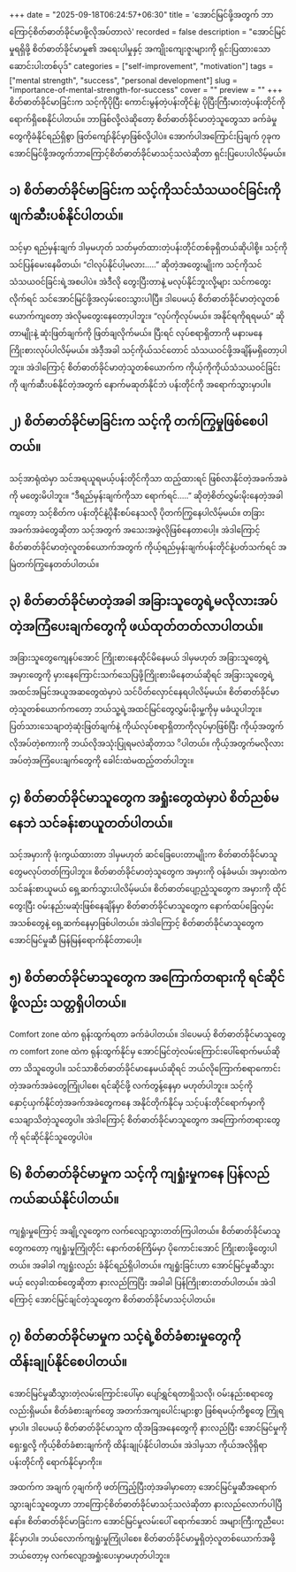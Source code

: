 +++
date = "2025-09-18T06:24:57+06:30"
title = 'အောင်မြင်ဖို့အတွက် ဘာကြောင့်စိတ်ဓာတ်ခိုင်မာဖို့လိုအပ်တာလဲ'
recorded = false
description = "အောင်မြင်မှုရရှိဖို့ စိတ်ဓာတ်ခိုင်မာမှု၏ အရေးပါမှုနှင့် အကျိုးကျေးဇူးများကို ရှင်းပြထားသော ဆောင်းပါးတစ်ပုဒ်"
categories = ["self-improvement", "motivation"]
tags = ["mental strength", "success", "personal development"]
slug = "importance-of-mental-strength-for-success"
cover = ""
preview = ""
+++
စိတ်ဓာတ်ခိုင်မာခြင်းက သင့်ကိုပိုပြီး ကောင်းမွန်တဲ့ပန်းတိုင်နဲ့၊ ပိုပြီးကြီးမားတဲ့ပန်းတိုင်ကို ရောက်ရှိစေနိုင်ပါတယ်။ ဘာဖြစ်လို့လဲဆိုတော့ စိတ်ဓာတ်ခိုင်မာတဲ့သူတွေသာ ခက်ခဲမှုတွေကိုခံနိုင်ရည်ရှိစွာ ဖြတ်ကျော်နိုင်မှာဖြစ်လို့ပါပဲ။ အောက်ပါအကြောင်းပြချက် ၇ခုက အောင်မြင်ဖို့အတွက်ဘာကြောင့်စိတ်ဓာတ်ခိုင်မာသင့်သလဲဆိုတာ ရှင်းပြပေးပါလိမ့်မယ်။

## ၁) စိတ်ဓာတ်ခိုင်မာခြင်းက သင့်ကိုသင်သံသယဝင်ခြင်းကို ဖျက်ဆီးပစ်နိုင်ပါတယ်။
သင့်မှာ ရည်မှန်းချက် ဒါမှမဟုတ် သတ်မှတ်ထားတဲ့ပန်းတိုင်တစ်ခုရှိတယ်ဆိုပါစို့။ သင့်ကိုသင်ပြန်မေးနေမိတယ်၊ “ငါလုပ်နိုင်ပါ့မလား…..” ဆိုတဲ့အတွေးမျိုးက သင့်ကိုသင်သံသယဝင်ခြင်းရဲ့အစပါပဲ။ အဲဒီလို တွေးပြီးတာနဲ့ မလုပ်နိုင်ဘူးလို့များ သင်ကတွေးလိုက်ရင် သင်အောင်မြင်ဖို့အလှမ်းဝေးသွားပါပြီ။ ဒါပေမယ့် စိတ်ဓာတ်ခိုင်မာတဲ့လူတစ်ယောက်ကျတော့ အဲလိုမတွေးနေတော့ပါဘူး။ “လုပ်ကိုလုပ်မယ်။ အနိုင်ရကိုရရမယ်” ဆိုတာမျိုးနဲ့ ဆုံးဖြတ်ချက်ကို ဖြတ်ချလိုက်မယ်။ ပြီးရင် လုပ်စရာရှိတာကို မနားမနေကြိုးစားလုပ်ပါလိမ့်မယ်။ အဲဒီ့အခါ သင့်ကိုယ်သင်တောင် သံသယဝင်ဖို့အချိန်မရှိတော့ပါဘူး။ အဲဒါကြောင့် စိတ်ဓာတ်ခိုင်မာတဲ့သူတစ်ယောက်က ကိုယ့်ကိုကိုယ်သံသယဝင်ခြင်းကို ဖျက်ဆီးပစ်နိုင်တဲ့အတွက် နောက်မဆုတ်နိုင်ဘဲ ပန်းတိုင်ကို အရောက်သွားမှာပါ။

## ၂) စိတ်ဓာတ်ခိုင်မာခြင်းက သင့်ကို တက်ကြွမှုဖြစ်စေပါတယ်။
သင့်အာရုံထဲမှာ သင်အရယူရမယ့်ပန်းတိုင်ကိုသာ ထည့်ထားရင် ဖြစ်လာနိုင်တဲ့အခက်အခဲကို မတွေးမိပါဘူး။ “ဒီရည်မှန်းချက်ကိုသာ ရောက်ရင်…..” ဆိုတဲ့စိတ်လွှမ်းမိုးနေတဲ့အခါကျတော့ သင့်စိတ်က ပန်းတိုင်နဲ့ပိုနီးစပ်နေသလို ပိုတက်ကြွနေပါလိမ့်မယ်။ တခြားအခက်အခဲတွေဆိုတာ သင့်အတွက် အသေးအဖွဲလိုဖြစ်နေတာပေါ့။ အဲဒါကြောင့် စိတ်ဓာတ်ခိုင်မာတဲ့လူတစ်ယောက်အတွက် ကိုယ့်ရည်မှန်းချက်ပန်းတိုင်နဲ့ပတ်သက်ရင် အမြဲတက်ကြွနေတတ်ပါတယ်။

## ၃) စိတ်ဓာတ်ခိုင်မာတဲ့အခါ အခြားသူတွေရဲ့မလိုလားအပ်တဲ့အကြံပေးချက်တွေကို ဖယ်ထုတ်တတ်လာပါတယ်။
အခြားသူတွေကျေနပ်အောင် ကြိုးစားနေထိုင်မိနေမယ် ဒါမှမဟုတ် အခြားသူတွေရဲ့အမှားတွေကို မှားနေကြောင်းသက်သေပြဖို့ကြိုးစားမိနေတယ်ဆိုရင် အခြားသူတွေရဲ့အထင်အမြင်အယူအဆတွေထဲမှာပဲ သင်ပိတ်လှောင်နေရပါလိမ့်မယ်။ စိတ်ဓာတ်ခိုင်မာတဲ့သူတစ်ယောက်ကတော့ ဘယ်သူ့ရဲ့အထင်မြင်တွေလွှမ်းမိုးမှု့ကိုမှ မခံယူပါဘူး။ ပြတ်သားသေချာတဲ့ဆုံးဖြတ်ချက်နဲ့ ကိုယ်လုပ်စရာရှိတာကိုလုပ်မှာဖြစ်ပြီး ကိုယ့်အတွက်လိုအပ်တဲ့စကားကို ဘယ်လိုအသုံးပြုရမလဲဆိုတာသ ိပါတယ်။ ကိုယ့်အတွက်မလိုလားအပ်တဲ့အကြံပေးချက်တွေကို ခေါင်းထဲမထည့်တတ်ပါဘူး။

## ၄) စိတ်ဓာတ်ခိုင်မာသူတွေက အရှုံးတွေထဲမှာပဲ စိတ်ညစ်မနေဘဲ သင်ခန်းစာယူတတ်ပါတယ်။
သင့်အမှားကို ဖုံးကွယ်ထားတာ ဒါမှမဟုတ် ဆင်ခြေပေးတာမျိုးက စိတ်ဓာတ်ခိုင်မာသူတွေမလုပ်တတ်ကြပါဘူး။ စိတ်ဓာတ်ခိုင်မာတဲ့သူတွေက အမှားကို ဝန်ခံမယ်၊ အမှားထဲက သင်ခန်းစာယူမယ် ရှေ့ဆက်သွားပါလိမ့်မယ်။ စိတ်ဓာတ်ပျော့ညံ့သူတွေက အမှားကို ထိုင်တွေးပြီး ဝမ်းနည်းမဆုံးဖြစ်နေချိန်မှာ စိတ်ဓာတ်ခိုင်မာသူတွေက နောက်ထပ်ခြေလှမ်းအသစ်တွေနဲ့ ရှေ့ဆက်နေမှာဖြစ်ပါတယ်။ အဲဒါကြောင့် စိတ်ဓာတ်ခိုင်မာသူတွေက အောင်မြင်မှုဆီ မြန်မြန်ရောက်နိုင်တာပေါ့။

## ၅) စိတ်ဓာတ်ခိုင်မာသူတွေက အကြောက်တရားကို ရင်ဆိုင်ဖို့လည်း သတ္တရှိပါတယ်။
Comfort zone ထဲက ရုန်းထွက်ရတာ ခက်ခဲပါတယ်။ ဒါပေမယ့် စိတ်ဓာတ်ခိုင်မာသူတွေက comfort zone ထဲက ရုန်းထွက်နိုင်မှ အောင်မြင်တဲ့လမ်းကြောင်းပေါ်ရောက်မယ်ဆိုတာ သိသူတွေပါ။ သင်သာစိတ်ဓာတ်ခိုင်မာနေမယ်ဆိုရင် ဘယ်လိုကြောက်စရာကောင်းတဲ့အခက်အခဲတွေကြုံပါစေ၊ ရင်ဆိုင်ဖို့ လက်တွန့်နေမှာ မဟုတ်ပါဘူး။ သင့်ကိုနှောင့်ယှက်နိုင်တဲ့အခက်အခဲတွေကနေ အနိုင်တိုက်နိုင်မှ သင့်ပန်းတိုင်ရောက်မှာကို သေချာသိတဲ့သူတွေပါ။ အဲဒါကြောင့် စိတ်ဓာတ်ခိုင်မာသူတွေက အကြောက်တရားတွေကို ရင်ဆိုင်နိုင်သူတွေပါပဲ။

## ၆) စိတ်ဓာတ်ခိုင်မာမှုက သင့်ကို ကျရှုံးမှုကနေ ပြန်လည်ကယ်ဆယ်နိုင်ပါတယ်။
ကျရှုံးမှုကြောင့် အချို့လူတွေက လက်လျော့သွားတတ်ကြပါတယ်။ စိတ်ဓာတ်ခိုင်မာသူတွေကတော့ ကျရှုံးမှုကြုံတိုင်း နောက်တစ်ကြိမ်မှာ ပိုကောင်းအောင် ကြိုးစားဖို့တွေးပါတယ်။ အခါခါ ကျရှုံးလည်း ခံနိုင်ရည်ရှိပါတယ်။ ကျရှုံးခြင်းဟာ အောင်မြင်မှုဆီသွားမယ့် လှေခါးထစ်တွေဆိုတာ နားလည်ကြပြီး အခါခါ ပြန်ကြိုးစားတတ်ပါတယ်။ အဲဒါကြောင့် အောင်မြင်ချင်တဲ့သူတွေက စိတ်ဓာတ်ခိုင်မာသင့်ပါတယ်။

## ၇) စိတ်ဓာတ်ခိုင်မာမှုက သင့်ရဲ့စိတ်ခံစားမှုတွေကို ထိန်းချုပ်နိုင်စေပါတယ်။
အောင်မြင်မှုဆီသွားတဲ့လမ်းကြောင်းပေါ်မှာ ပျော်ရွှင်ရတာရှိသလို၊ ဝမ်းနည်းစရာတွေလည်းရှိမယ်။ စိတ်ခံစားချက်တွေ အတက်အကျပေါင်းများစွာ ဖြစ်ရမယ့်ကိစ္စတွေ ကြုံရမှာပါ။ ဒါပေမယ့် စိတ်ဓာတ်ခိုင်မာသူက ထိုအခြအနေတွေကို နားလည်ပြီး အောင်မြင်မှုကို ရှေးရှုလို့ ကိုယ့်စိတ်ခံစားချက်ကို ထိန်းချုပ်နိုင်ပါတယ်။ အဲဒါမှသာ ကိုယ်အလိုရှိရာပန်းတိုင်ကို ရောက်နိုင်မှာကိုး။

အထက်က အချက် ၇ချက်ကို ဖတ်ကြည့်ပြီးတဲ့အခါမှာတော့ အောင်မြင်မှုဆီအရောက်သွားချင်သူတွေဟာ ဘာကြောင့်စိတ်ဓာတ်ခိုင်မာသင့်သလဲဆိုတာ နားလည်လောက်ပါပြီနော်။ စိတ်ဓာတ်ခိုင်မာခြင်းက အောင်မြင်မှုလမ်းပေါ် ရောက်အောင် အများကြီးကူညီပေးနိုင်မှာပါ။ ဘယ်လောက်ကျရှုံးမှုကြုံပါစေ။ စိတ်ဓာတ်ခိုင်မာမှုရှိတဲ့လူတစ်ယောက်အဖို့ ဘယ်တော့မှ လက်လျော့အရှုံးပေးမှာမဟုတ်ပါဘူး။